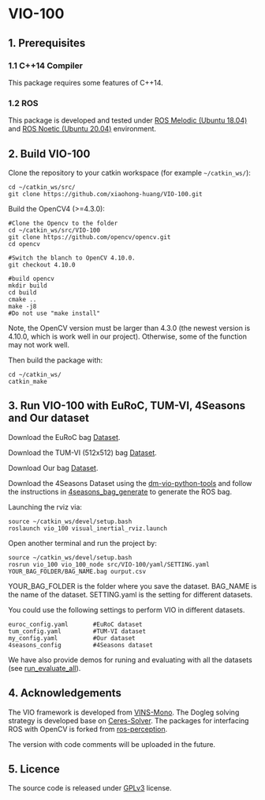 # VIO-100




## 1. Prerequisites
### 1.1 C++14 Compiler
This package requires some features of C++14.

### 1.2 ROS
This package is developed and tested under [ROS Melodic (Ubuntu 18.04)](http://wiki.ros.org/melodic) and [ROS Noetic (Ubuntu 20.04)](http://wiki.ros.org/noetic) environment.


## 2. Build VIO-100
Clone the repository to your catkin workspace (for example `~/catkin_ws/`):
```
cd ~/catkin_ws/src/
git clone https://github.com/xiaohong-huang/VIO-100.git
```
Build the OpenCV4 (>=4.3.0):
```
#Clone the Opencv to the folder
cd ~/catkin_ws/src/VIO-100
git clone https://github.com/opencv/opencv.git
cd opencv

#Switch the blanch to OpenCV 4.10.0. 
git checkout 4.10.0

#build opencv
mkdir build
cd build
cmake ..
make -j8
#Do not use "make install"
```
Note, the OpenCV version must be larger than 4.3.0 (the newest version is 4.10.0, which is work well in our project). Otherwise, some of the function may not work well.

Then build the package with:
```
cd ~/catkin_ws/
catkin_make
```


## 3. Run VIO-100 with EuRoC, TUM-VI, 4Seasons and Our dataset
Download the EuRoC bag [Dataset](https://projects.asl.ethz.ch/datasets/doku.php?id=kmavvisualinertialdatasets).

Download the TUM-VI (512x512) bag [Dataset](https://cvg.cit.tum.de/data/datasets/visual-inertial-dataset). 

Download Our bag [Dataset](https://1drv.ms/f/s!ApdCy_pJvU0qyVsLB906CNjAEQiH).

Download the 4Seasons Dataset using the [dm-vio-python-tools](https://github.com/lukasvst/dm-vio-python-tools) and follow the instructions in [4seasons_bag_generate](https://github.com/xiaohong-huang/VIO-100/blob/main/4seasons_bag_generate) to generate the ROS bag.





Launching the rviz via:
```
source ~/catkin_ws/devel/setup.bash
roslaunch vio_100 visual_inertial_rviz.launch
```
Open another terminal and run the project by:
```
source ~/catkin_ws/devel/setup.bash
rosrun vio_100 vio_100_node src/VIO-100/yaml/SETTING.yaml YOUR_BAG_FOLDER/BAG_NAME.bag ourput.csv
```
YOUR_BAG_FOLDER is the folder where you save the dataset. 
BAG_NAME is the name of the dataset. 
SETTING.yaml is the setting for different datasets. 

You could use the following settings to perform VIO in different datasets.
```
euroc_config.yaml       #EuRoC dataset
tum_config.yaml         #TUM-VI dataset
my_config.yaml          #Our dataset
4seasons_config         #4Seasons dataset
```
 We have also provide demos for runing and evaluating with all the datasets (see [run_evaluate_all](https://github.com/xiaohong-huang/VIO-100/blob/main/run_evaluate_all)).  


## 4. Acknowledgements
The VIO framework is developed from [VINS-Mono](https://github.com/HKUST-Aerial-Robotics/VINS-Mono). The Dogleg solving strategy is developed base on [Ceres-Solver](http://ceres-solver.org/). The packages for interfacing ROS with OpenCV is forked from [ros-perception](https://github.com/ros-perception/vision_opencv). 

The version with code comments will be uploaded in the future.


## 5. Licence
The source code is released under [GPLv3](https://www.gnu.org/licenses/gpl-3.0.html) license.

